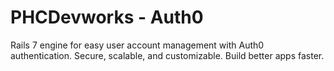 # PHCDevworks - Auth0  
  
Rails 7 engine for easy user account management with Auth0 authentication. Secure, scalable, and customizable. Build better apps faster.
